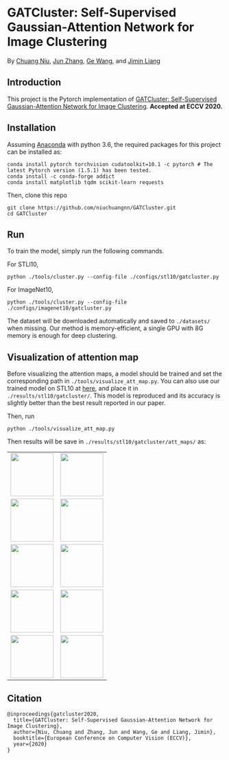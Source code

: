 # GATCluster: Self-Supervised Gaussian-Attention Network for Image Clustering
By [Chuang Niu](https://scholar.google.com/citations?user=aoud5NgAAAAJ&hl), [Jun Zhang](https://junzhang.org/), [Ge Wang](https://www.linkedin.com/in/ge-wang-axis/), and [Jimin Liang](https://scholar.google.com/citations?user=SfkU4GEAAAAJ) 

## Introduction
This project is the Pytorch implementation of [GATCluster: Self-Supervised Gaussian-Attention Network for Image Clustering](https://arxiv.org/pdf/2002.11863.pdf).
__Accepted at ECCV 2020.__

## Installation
Assuming [Anaconda](https://www.anaconda.com/) with python 3.6, the required packages for this project can be installed as:
```shell script
conda install pytorch torchvision cudatoolkit=10.1 -c pytorch # The latest Pytorch version (1.5.1) has been tested.
conda install -c conda-forge addict
conda install matplotlib tqdm scikit-learn requests
```
Then, clone this repo
```shell script
git clone https://github.com/niuchuangnn/GATCluster.git
cd GATCluster
```

## Run
To train the model, simply run the following commands.

For STLl10,
```shell script
python ./tools/cluster.py --config-file ./configs/stl10/gatcluster.py
```
For ImageNet10,
```shell script
python ./tools/cluster.py --config-file ./configs/imagenet10/gatcluster.py
```
The dataset will be downloaded automatically and saved to `./datasets/` when missing.
Our method is memory-efficient, a single GPU with 8G memory is enough for deep clustering.

## Visualization of attention map
Before visualizing the attention maps, 
a model should be trained and set the corresponding path in `./tools/visualize_att_map.py`.
You can also use our trained model on STL10 at [here](https://drive.google.com/uc?export=download&id=1LXfoWhLpM7yiVJy_POkdOImHfkDjz1xI),
and place it in `./results/stl10/gatcluster/`. This model is reproduced and its accuracy is slightly better than the best result reported in our paper.

Then, run
```shell script
python ./tools/visualize_att_map.py
```
Then results will be save in `./results/stl10/gatcluster/att_maps/` as:

<table align='c'>

<tr>
<td><img  height="100" src="https://github.com/niuchuangnn/GATCluster/blob/master/results/stl10/att_maps/0.png"></td>
<td><img  height="100" src="https://github.com/niuchuangnn/GATCluster/blob/master/results/stl10/att_maps/1.png"></td>
</tr>

<tr>
<td><img  height="100" src="https://github.com/niuchuangnn/GATCluster/blob/master/results/stl10/att_maps/2.png"></td>
<td><img  height="100" src="https://github.com/niuchuangnn/GATCluster/blob/master/results/stl10/att_maps/3.png"></td>
</tr>
<tr>
<td><img  height="100" src="https://github.com/niuchuangnn/GATCluster/blob/master/results/stl10/att_maps/4.png"></td>
<td><img  height="100" src="https://github.com/niuchuangnn/GATCluster/blob/master/results/stl10/att_maps/5.png"></td>
</tr>
<tr>
<td><img  height="100" src="https://github.com/niuchuangnn/GATCluster/blob/master/results/stl10/att_maps/6.png"></td>
<td><img  height="100" src="https://github.com/niuchuangnn/GATCluster/blob/master/results/stl10/att_maps/7.png"></td>
</tr>
<tr>
<td><img  height="100" src="https://github.com/niuchuangnn/GATCluster/blob/master/results/stl10/att_maps/8.png"></td>
<td><img  height="100" src="https://github.com/niuchuangnn/GATCluster/blob/master/results/stl10/att_maps/9.png"></td>
</tr>

</table>


## Citation

```shell
@inproceedings{gatcluster2020,
  title={GATCluster: Self-Supervised Gaussian-Attention Network for Image Clustering},
  author={Niu, Chuang and Zhang, Jun and Wang, Ge and Liang, Jimin},
  booktitle={European Conference on Computer Vision (ECCV)},
  year={2020}
}
```
